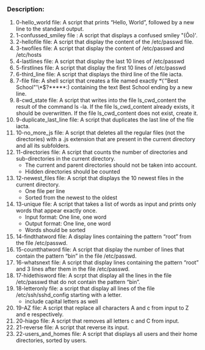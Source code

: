 ### Description:
1. 0-hello_world file: A script that prints “Hello, World”, followed by a new line to the standard output.
2. 1-confussed_smiley file : A script that displays a confused smiley "(Ôo)'.
3. 2-hellofile file: A script that display the content of the /etc/passwd file.
4. 3-twofiles file: A script that display the content of /etc/passwd and /etc/hosts
5. 4-lastlines file: A script that display the last 10 lines of /etc/passwd
6. 5-firstlines file: A script that display the first 10 lines of /etc/passwd
7. 6-third_line file: A script that displays the third line of the file iacta.
9. 7-file file: A shell script that creates a file named exactly \*\\'"Best School"\'\\*$\?\*\*\*\*\*:) containing the text Best School ending by a new line.
10. 8-cwd_state file: A script that writes into the file ls_cwd_content the result of the command ls -la. If the file ls_cwd_content already exists, it should be overwritten. If the file ls_cwd_content does not exist, create it.
11. 9-duplicate_last_line file: A script that duplicates the last line of the file iacta.
12. 10-no_more_js file: A script that deletes all the regular files (not the directories) with a .js extension that are present in the current directory and all its subfolders.
13. 11-directories file: A script that counts the number of directories and sub-directories in the current directory.
    - The current and parent directories should not be taken into account.
    - Hidden directories should be counted
14. 12-newest_files file: A script that displays the 10 newest files in the current directory.
    - One file per line
    - Sorted from the newest to the oldest
15. 13-unique file: A script that takes a list of words as input and prints only words that appear exactly once.
    - Input format: One line, one word
    - Output format: One line, one word
    - Words should be sorted
16. 14-findthatword file: A display lines containing the pattern “root” from the file /etc/passwd.
17. 15-countthatword file: A script that display the number of lines that contain the pattern “bin” in the file /etc/passwd.
18. 16-whatsnext file: A script that display lines containing the pattern “root” and 3 lines after them in the file /etc/passwd.
19. 17-hidethisword file: A scrpt that display all the lines in the file /etc/passwd that do not contain the pattern “bin”.
20. 18-letteronly file: a script that display all lines of the file /etc/ssh/sshd_config starting with a letter.
    - include capital letters as well
21. 19-AZ file: A script that replace all characters A and c from input to Z and e respectively.
22. 20-hiago file: A script that removes all letters c and C from input.
23. 21-reverse file: A script that reverse its input.
24. 22-users_and_homes file: A script that displays all users and their home directories, sorted by users.
